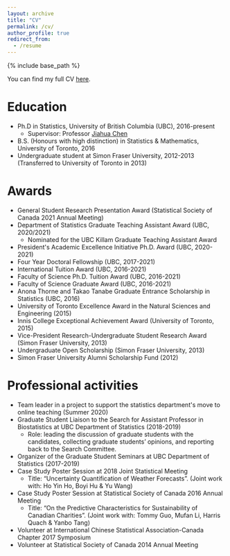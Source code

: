 ```yaml
---
layout: archive
title: "CV"
permalink: /cv/
author_profile: true
redirect_from:
  - /resume
---
```


{% include base_path %}

You can find my full CV [here](https://gozhang.github.io/files/Professional_CV_Archer.pdf).

Education
======
* Ph.D in Statistics, University of British Columbia (UBC), 2016-present
  * Supervisor: Professor [Jiahua Chen](https://www.stat.ubc.ca/~jhchen/)
* B.S. (Honours with high distinction) in Statistics & Mathematics, University of Toronto, 2016
* Undergraduate student at Simon Fraser University, 2012-2013 (Transferred to University of Toronto in 2013)

Awards 
======
* General Student Research Presentation Award (Statistical Society of Canada 2021 Annual Meeting)
* Department of Statistics Graduate Teaching Assistant Award (UBC, 2020/2021)
  * Nominated for the UBC Killam Graduate Teaching Assistant Award
* President's Academic Excellence Initiative Ph.D. Award (UBC, 2020-2021)
* Four Year Doctoral Fellowship (UBC, 2017-2021)
* International Tuition Award (UBC, 2016-2021)
* Faculty of Science Ph.D. Tuition Award (UBC, 2016-2021)
* Faculty of Science Graduate Award (UBC, 2016-2021)
* Anona Thorne and Takao Tanabe Graduate Entrance Scholarship in Statistics (UBC, 2016)
* University of Toronto Excellence Award in the Natural Sciences and Engineering (2015)
* Innis College Exceptional Achievement Award (University of Toronto, 2015)
* Vice-President Research-Undergraduate Student Research Award (Simon Fraser University, 2013)
* Undergraduate Open Scholarship (Simon Fraser University, 2013)
* Simon Fraser University Alumni Scholarship Fund (2012)

Professional activities
======
* Team leader in a project to support the statistics department's move to online teaching (Summer 2020)
* Graduate Student Liaison to the Search for Assistant Professor in Biostatistics at UBC Department of Statistics (2018-2019)
  * Role: leading the discussion of graduate students with the candidates, collecting graduate students’ opinions, and reporting back to the Search Committee.
* Organizer of the Graduate Student Seminars at UBC Department of Statistics (2017-2019)
* Case Study Poster Session at 2018 Joint Statistical Meeting
  * Title: “Uncertainty Quantification of Weather Forecasts”. (Joint work with: Ho Yin Ho, Boyi Hu & Yu Wang)
* Case Study Poster Session at Statistical Society of Canada 2016 Annual Meeting
  * Title: “On the Predictive Characteristics for Sustainability of Canadian Charities”. (Joint work with: Tommy Guo, Mufan Li, Harris Quach & Yanbo Tang)
* Volunteer at International Chinese Statistical Association-Canada Chapter 2017 Symposium
* Volunteer at Statistical Society of Canada 2014 Annual Meeting
